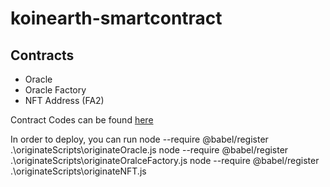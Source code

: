 # koinearth-smartcontract

## Contracts
* Oracle
* Oracle Factory
* NFT Address (FA2)

Contract Codes can be found [here](https://github.com/vinnyson/koinearth-smartcontract/tree/main/Contracts)

In order to deploy, you can run
node --require @babel/register .\originateScripts\originateOracle.js
node --require @babel/register .\originateScripts\originateOralceFactory.js
node --require @babel/register .\originateScripts\originateNFT.js